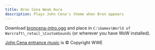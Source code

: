 ```yaml
---
title: Bron Cena Weak Aura
description: Plays John Cena's theme when Bron appears
---
```


Download [broncena-intro.ogg](sounds\broncena-intro.ogg) and place in `C:\Games\World of Warcraft\_retail_\CustomSounds` (or wherever you have WoW installed).

[John Cena entrance music](https://www.youtube.com/watch?v=zu8bEljrolk) is &copy; Copyright WWE